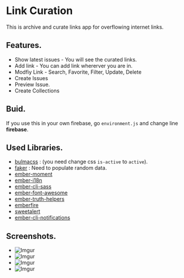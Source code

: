 # Link Curation

This is archive and curate links app for overflowing internet links.

## Features.
- Show latest issues - You will see the curated links.
- Add link - You can add link whererver you are in.
- Modfiy Link - Search, Favorite, Filter, Update, Delete
- Create Issues
- Preview Issue.
- Create Collections


## Buid.
If you use this in your own firebase, go `environment.js` and change line **firebase**.

## Used Libraries.
- [bulmacss](http://bulma.io) :  (you need change css `is-active` to `active`).
- [faker](https://github.com/marak/Faker.js/) : Need to populate random data.
- [ember-moment](https://github.com/stefanpenner/ember-moment)
- [ember-i18n](https://github.com/jamesarosen/ember-i18n)
- [ember-cli-sass](https://github.com/aexmachina/ember-cli-sass)
- [ember-font-awesome](https://github.com/martndemus/ember-font-awesome)
- [ember-truth-helpers](https://github.com/jmurphyau/ember-truth-helpers)
- [emberfire](https://github.com/firebase/emberfire)
- [sweetalert](http://t4t5.github.io/sweetalert/)
- [ember-cli-notifications](https://github.com/stonecircle/ember-cli-notifications)

## Screenshots.
- ![Imgur](http://i.imgur.com/yEvJDok.png)
- ![Imgur](http://i.imgur.com/ewxAywe.png)
- ![Imgur](http://i.imgur.com/b1zFphs.png)
- ![Imgur](http://i.imgur.com/Rxu0uHq.png)


